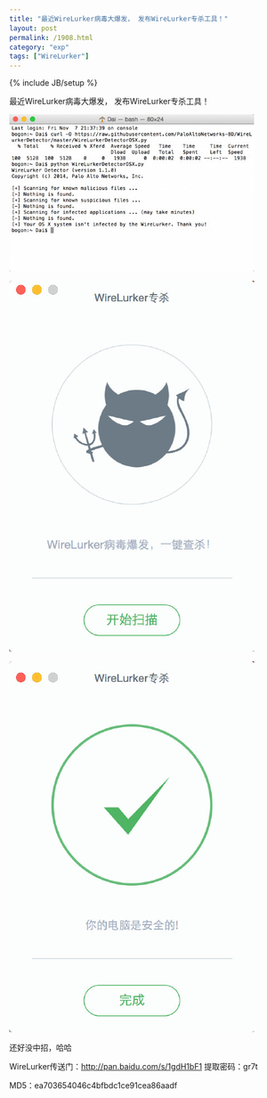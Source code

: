 ```yaml
---
title: "最近WireLurker病毒大爆发， 发布WireLurker专杀工具！"
layout: post
permalink: /1908.html
category: "exp"
tags: ["WireLurker"]
---
```

{% include JB/setup %}

最近WireLurker病毒大爆发， 发布WireLurker专杀工具！

![](/wp-content/uploads/sinapicv2-backup/1908-ww3-bmiddle-005V4vEUjw1enuiszu8ojj30sg0i9dmk.jpg)


![](/wp-content/uploads/sinapicv2-backup/1908-ww3-bmiddle-005V4vEUjw1enuitfaodzj30gw0pkjsl.jpg)

![](/wp-content/uploads/sinapicv2-backup/1908-ww3-bmiddle-005V4vEUjw1enuitzomrfj30gw0pkjsl.jpg)

还好没中招，哈哈

WireLurker传送门：<http://pan.baidu.com/s/1gdH1bF1> 提取密码：gr7t 

MD5：ea703654046c4bfbdc1ce91cea86aadf